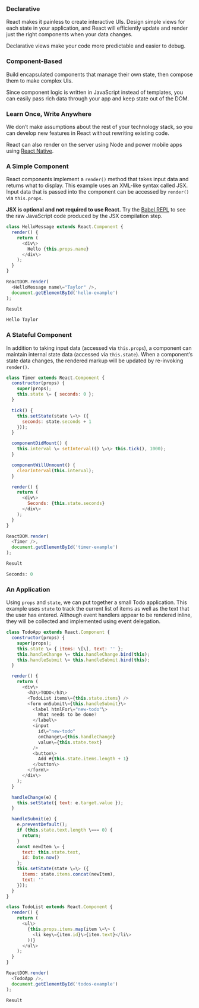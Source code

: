 ### Declarative

React makes it painless to create interactive UIs. Design simple views for each state in your application, and React will efficiently update and render just the right components when your data changes.

Declarative views make your code more predictable and easier to debug.

### Component-Based

Build encapsulated components that manage their own state, then compose them to make complex UIs.

Since component logic is written in JavaScript instead of templates, you can easily pass rich data through your app and keep state out of the DOM.

### Learn Once, Write Anywhere

We don’t make assumptions about the rest of your technology stack, so you can develop new features in React without rewriting existing code.

React can also render on the server using Node and power mobile apps using [React Native](https://reactnative.dev/).

### A Simple Component

React components implement a `render()` method that takes input data and returns what to display. This example uses an XML-like syntax called JSX. Input data that is passed into the component can be accessed by `render()` via `this.props`.

**JSX is optional and not required to use React.** Try the [Babel REPL](https://babeljs.io/repl/#?presets=react&code_lz=MYewdgzgLgBApgGzgWzmWBeGAeAFgRgD4AJRBEAGhgHcQAnBAEwEJsB6AwgbgChRJY_KAEMAlmDh0YWRiGABXVOgB0AczhQAokiVQAQgE8AkowAUAcjogQUcwEpeAJTjDgUACIB5ALLK6aRklTRBQ0KCohMQk6Bx4gA) to see the raw JavaScript code produced by the JSX compilation step.

```js
class HelloMessage extends React.Component {
  render() {
    return (
      <div\>
        Hello {this.props.name}
      </div\>
    );
  }
}

ReactDOM.render(
  <HelloMessage name\="Taylor" />,
  document.getElementById('hello-example')
);

Result

Hello Taylor
```

### A Stateful Component

In addition to taking input data (accessed via `this.props`), a component can maintain internal state data (accessed via `this.state`). When a component’s state data changes, the rendered markup will be updated by re-invoking `render()`.

```js
class Timer extends React.Component {
  constructor(props) {
    super(props);
    this.state \= { seconds: 0 };
  }

  tick() {
    this.setState(state \=\> ({
      seconds: state.seconds + 1
    }));
  }

  componentDidMount() {
    this.interval \= setInterval(() \=\> this.tick(), 1000);
  }

  componentWillUnmount() {
    clearInterval(this.interval);
  }

  render() {
    return (
      <div\>
        Seconds: {this.state.seconds}
      </div\>
    );
  }
}

ReactDOM.render(
  <Timer />,
  document.getElementById('timer-example')
);

Result

Seconds: 0
```

### An Application

Using `props` and `state`, we can put together a small Todo application. This example uses `state` to track the current list of items as well as the text that the user has entered. Although event handlers appear to be rendered inline, they will be collected and implemented using event delegation.

```js
class TodoApp extends React.Component {
  constructor(props) {
    super(props);
    this.state \= { items: \[\], text: '' };
    this.handleChange \= this.handleChange.bind(this);
    this.handleSubmit \= this.handleSubmit.bind(this);
  }

  render() {
    return (
      <div\>
        <h3\>TODO</h3\>
        <TodoList items\={this.state.items} />
        <form onSubmit\={this.handleSubmit}\>
          <label htmlFor\="new-todo"\>
            What needs to be done?
          </label\>
          <input
            id\="new-todo"
            onChange\={this.handleChange}
            value\={this.state.text}
          />
          <button\>
            Add #{this.state.items.length + 1}
          </button\>
        </form\>
      </div\>
    );
  }

  handleChange(e) {
    this.setState({ text: e.target.value });
  }

  handleSubmit(e) {
    e.preventDefault();
    if (this.state.text.length \=== 0) {
      return;
    }
    const newItem \= {
      text: this.state.text,
      id: Date.now()
    };
    this.setState(state \=\> ({
      items: state.items.concat(newItem),
      text: ''
    }));
  }
}

class TodoList extends React.Component {
  render() {
    return (
      <ul\>
        {this.props.items.map(item \=\> (
          <li key\={item.id}\>{item.text}</li\>
        ))}
      </ul\>
    );
  }
}

ReactDOM.render(
  <TodoApp />,
  document.getElementById('todos-example')
);

Result
```
